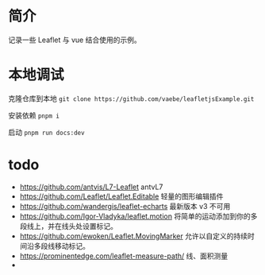 # 简介
记录一些 Leaflet 与 vue 结合使用的示例。

# 本地调试
克隆仓库到本地 `git clone https://github.com/vaebe/leafletjsExample.git`

安装依赖 `pnpm i`

启动 `pnpm run docs:dev`


# todo
+ https://github.com/antvis/L7-Leaflet antvL7
+ https://github.com/Leaflet/Leaflet.Editable 轻量的图形编辑插件
+ https://github.com/wandergis/leaflet-echarts  最新版本 v3 不可用
+ https://github.com/Igor-Vladyka/leaflet.motion 将简单的运动添加到你的多段线上，并在线头处设置标记。
+ https://github.com/ewoken/Leaflet.MovingMarker 允许以自定义的持续时间沿多段线移动标记。
+ https://prominentedge.com/leaflet-measure-path/ 线、面积测量
+ 
